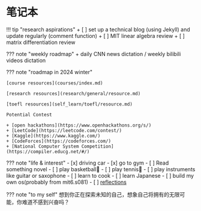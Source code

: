 # 笔记本

!!! tip "research aspirations"
    + [ ] set up a technical blog (using Jekyll) and update regularly (comment function)
    + [ ] MIT linear algebra review
    + [ ] matrix differentiation review

??? note "weekly roadmap"
    + daily CNN news dictation / weekly bilibili videos dictation

??? note "roadmap in 2024 winter"

    [course resources](courses/index.md)

    [research resources](research/general/resource.md)

    [toefl resources](self_learn/toefl/resource.md)

    Potential Contest

    + [open hackathons](https://www.openhackathons.org/s/)
    + [LeetCode](https://leetcode.com/contest/)
    + [Kaggle](https://www.kaggle.com/)
    + [CodeForces](https://codeforces.com/)
    + [National Computer System Competition](https://compiler.educg.net/#/)

??? note "life & interest"
    - [x] driving car
    - [x] go to gym
    - [ ] Read something novel
    - [ ] play basketball🏀
    - [ ] play tennis🎾
    - [ ] play instruments like guitar or saxophone
    - [ ] learn to cook
    - [ ] learn Japanese
    - [ ] build my own os(probably from mit6.s081)
    - [ ] [reflections](misc/reflections.md)

??? note "to my self"
    想到你正在探索未知的自己，想象自己将拥有的无限可能，你难道不感到兴奋吗？
